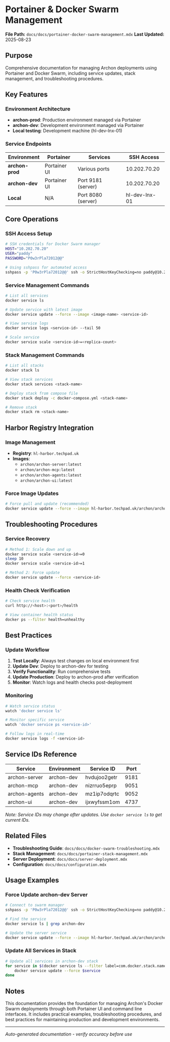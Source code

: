 # Portainer & Docker Swarm Management

**File Path:** `docs/docs/portainer-docker-swarm-management.mdx`
**Last Updated:** 2025-08-23

## Purpose
Comprehensive documentation for managing Archon deployments using Portainer and Docker Swarm, including service updates, stack management, and troubleshooting procedures.

## Key Features

### Environment Architecture
- **archon-prod**: Production environment managed via Portainer
- **archon-dev**: Development environment managed via Portainer  
- **Local testing**: Development machine (hl-dev-lnx-01)

### Service Endpoints
| Environment | Portainer | Services | SSH Access |
|-------------|-----------|----------|------------|
| **archon-prod** | Portainer UI | Various ports | 10.202.70.20 |
| **archon-dev** | Portainer UI | Port 9181 (server) | 10.202.70.20 |
| **Local** | N/A | Port 8080 (server) | hl-dev-lnx-01 |

## Core Operations

### SSH Access Setup
```bash
# SSH credentials for Docker Swarm manager
HOST="10.202.70.20"
USER="paddy"
PASSWORD="P0w3rPla72012@@"

# Using sshpass for automated access
sshpass -p 'P0w3rPla72012@@' ssh -o StrictHostKeyChecking=no paddy@10.202.70.20
```

### Service Management Commands
```bash
# List all services
docker service ls

# Update service with latest image
docker service update --force --image <image-name> <service-id>

# View service logs
docker service logs <service-id> --tail 50

# Scale service
docker service scale <service-id>=<replica-count>
```

### Stack Management Commands
```bash
# List all stacks
docker stack ls

# View stack services
docker stack services <stack-name>

# Deploy stack from compose file
docker stack deploy -c docker-compose.yml <stack-name>

# Remove stack
docker stack rm <stack-name>
```

## Harbor Registry Integration

### Image Management
- **Registry**: `hl-harbor.techpad.uk`
- **Images**: 
  - `archon/archon-server:latest`
  - `archon/archon-mcp:latest`
  - `archon/archon-agents:latest`
  - `archon/archon-ui:latest`

### Force Image Updates
```bash
# Force pull and update (recommended)
docker service update --force --image hl-harbor.techpad.uk/archon/archon-server:latest <service-id>
```

## Troubleshooting Procedures

### Service Recovery
```bash
# Method 1: Scale down and up
docker service scale <service-id>=0
sleep 10
docker service scale <service-id>=1

# Method 2: Force update
docker service update --force <service-id>
```

### Health Check Verification
```bash
# Check service health
curl http://<host>:<port>/health

# View container health status
docker ps --filter health=unhealthy
```

## Best Practices

### Update Workflow
1. **Test Locally**: Always test changes on local environment first
2. **Update Dev**: Deploy to archon-dev for testing
3. **Verify Functionality**: Run comprehensive tests
4. **Update Production**: Deploy to archon-prod after verification
5. **Monitor**: Watch logs and health checks post-deployment

### Monitoring
```bash
# Watch service status
watch 'docker service ls'

# Monitor specific service
watch 'docker service ps <service-id>'

# Follow logs in real-time
docker service logs -f <service-id>
```

## Service IDs Reference

| Service | Environment | Service ID | Port |
|---------|-------------|------------|------|
| archon-server | archon-dev | hvdujoo2getr | 9181 |
| archon-mcp | archon-dev | nizrruo5eprp | 9051 |
| archon-agents | archon-dev | mz1ip7odqrtc | 9052 |
| archon-ui | archon-dev | ijxwyfssm1om | 4737 |

*Note: Service IDs may change after updates. Use `docker service ls` to get current IDs.*

## Related Files
- **Troubleshooting Guide**: `docs/docs/docker-swarm-troubleshooting.mdx`
- **Stack Management**: `docs/docs/portainer-stack-management.mdx`
- **Server Deployment**: `docs/docs/server-deployment.mdx`
- **Configuration**: `docs/docs/configuration.mdx`

## Usage Examples

### Force Update archon-dev Server
```bash
# Connect to swarm manager
sshpass -p 'P0w3rPla72012@@' ssh -o StrictHostKeyChecking=no paddy@10.202.70.20

# Find the service
docker service ls | grep archon-dev

# Update the server service
docker service update --force --image hl-harbor.techpad.uk/archon/archon-server:latest hvdujoo2getr
```

### Update All Services in Stack
```bash
# Update all services in archon-dev stack
for service in $(docker service ls --filter label=com.docker.stack.namespace=archon-dev --format "{{.ID}}"); do
    docker service update --force $service
done
```

## Notes
This documentation provides the foundation for managing Archon's Docker Swarm deployments through both Portainer UI and command line interfaces. It includes practical examples, troubleshooting procedures, and best practices for maintaining production and development environments.

---
*Auto-generated documentation - verify accuracy before use*
